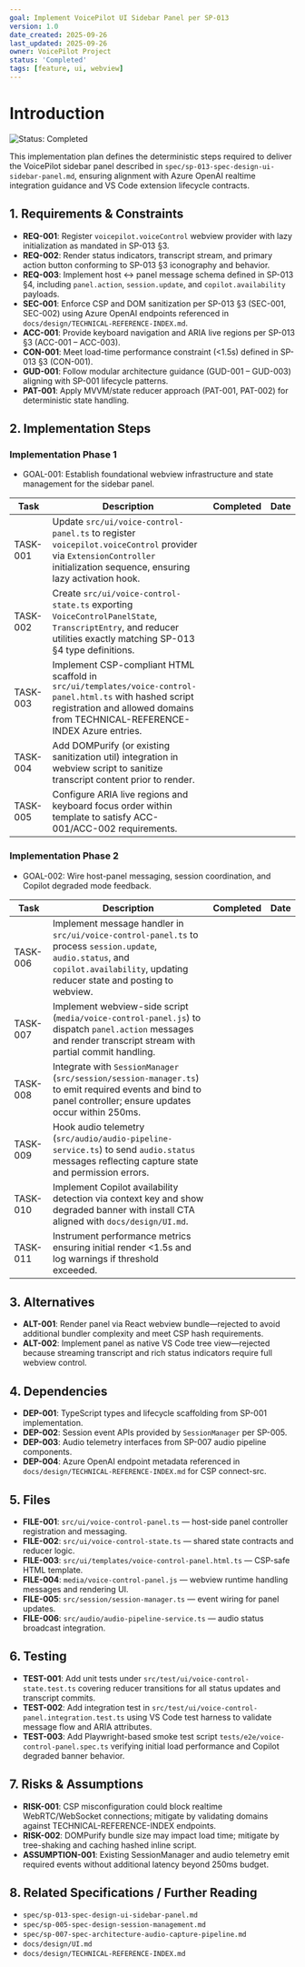 ```yaml
---
goal: Implement VoicePilot UI Sidebar Panel per SP-013
version: 1.0
date_created: 2025-09-26
last_updated: 2025-09-26
owner: VoicePilot Project
status: 'Completed'
tags: [feature, ui, webview]
---
```


# Introduction

![Status: Completed](https://img.shields.io/badge/status-Completed-brightgreen)

This implementation plan defines the deterministic steps required to deliver the VoicePilot sidebar panel described in `spec/sp-013-spec-design-ui-sidebar-panel.md`, ensuring alignment with Azure OpenAI realtime integration guidance and VS Code extension lifecycle contracts.

## 1. Requirements & Constraints

- **REQ-001**: Register `voicepilot.voiceControl` webview provider with lazy initialization as mandated in SP-013 §3.
- **REQ-002**: Render status indicators, transcript stream, and primary action button conforming to SP-013 §3 iconography and behavior.
- **REQ-003**: Implement host ↔ panel message schema defined in SP-013 §4, including `panel.action`, `session.update`, and `copilot.availability` payloads.
- **SEC-001**: Enforce CSP and DOM sanitization per SP-013 §3 (SEC-001, SEC-002) using Azure OpenAI endpoints referenced in `docs/design/TECHNICAL-REFERENCE-INDEX.md`.
- **ACC-001**: Provide keyboard navigation and ARIA live regions per SP-013 §3 (ACC-001 – ACC-003).
- **CON-001**: Meet load-time performance constraint (<1.5s) defined in SP-013 §3 (CON-001).
- **GUD-001**: Follow modular architecture guidance (GUD-001 – GUD-003) aligning with SP-001 lifecycle patterns.
- **PAT-001**: Apply MVVM/state reducer approach (PAT-001, PAT-002) for deterministic state handling.

## 2. Implementation Steps

### Implementation Phase 1

- GOAL-001: Establish foundational webview infrastructure and state management for the sidebar panel.

| Task | Description | Completed | Date |
|------|-------------|-----------|------|
| TASK-001 | Update `src/ui/voice-control-panel.ts` to register `voicepilot.voiceControl` provider via `ExtensionController` initialization sequence, ensuring lazy activation hook. |  |  |
| TASK-002 | Create `src/ui/voice-control-state.ts` exporting `VoiceControlPanelState`, `TranscriptEntry`, and reducer utilities exactly matching SP-013 §4 type definitions. |  |  |
| TASK-003 | Implement CSP-compliant HTML scaffold in `src/ui/templates/voice-control-panel.html.ts` with hashed script registration and allowed domains from TECHNICAL-REFERENCE-INDEX Azure entries. |  |  |
| TASK-004 | Add DOMPurify (or existing sanitization util) integration in webview script to sanitize transcript content prior to render. |  |  |
| TASK-005 | Configure ARIA live regions and keyboard focus order within template to satisfy ACC-001/ACC-002 requirements. |  |  |

### Implementation Phase 2

- GOAL-002: Wire host-panel messaging, session coordination, and Copilot degraded mode feedback.

| Task | Description | Completed | Date |
|------|-------------|-----------|------|
| TASK-006 | Implement message handler in `src/ui/voice-control-panel.ts` to process `session.update`, `audio.status`, and `copilot.availability`, updating reducer state and posting to webview. |  |  |
| TASK-007 | Implement webview-side script (`media/voice-control-panel.js`) to dispatch `panel.action` messages and render transcript stream with partial commit handling. |  |  |
| TASK-008 | Integrate with `SessionManager` (`src/session/session-manager.ts`) to emit required events and bind to panel controller; ensure updates occur within 250ms. |  |  |
| TASK-009 | Hook audio telemetry (`src/audio/audio-pipeline-service.ts`) to send `audio.status` messages reflecting capture state and permission errors. |  |  |
| TASK-010 | Implement Copilot availability detection via context key and show degraded banner with install CTA aligned with `docs/design/UI.md`. |  |  |
| TASK-011 | Instrument performance metrics ensuring initial render <1.5s and log warnings if threshold exceeded. |  |  |

## 3. Alternatives

- **ALT-001**: Render panel via React webview bundle—rejected to avoid additional bundler complexity and meet CSP hash requirements.
- **ALT-002**: Implement panel as native VS Code tree view—rejected because streaming transcript and rich status indicators require full webview control.

## 4. Dependencies

- **DEP-001**: TypeScript types and lifecycle scaffolding from SP-001 implementation.
- **DEP-002**: Session event APIs provided by `SessionManager` per SP-005.
- **DEP-003**: Audio telemetry interfaces from SP-007 audio pipeline components.
- **DEP-004**: Azure OpenAI endpoint metadata referenced in `docs/design/TECHNICAL-REFERENCE-INDEX.md` for CSP connect-src.

## 5. Files

- **FILE-001**: `src/ui/voice-control-panel.ts` — host-side panel controller registration and messaging.
- **FILE-002**: `src/ui/voice-control-state.ts` — shared state contracts and reducer logic.
- **FILE-003**: `src/ui/templates/voice-control-panel.html.ts` — CSP-safe HTML template.
- **FILE-004**: `media/voice-control-panel.js` — webview runtime handling messages and rendering UI.
- **FILE-005**: `src/session/session-manager.ts` — event wiring for panel updates.
- **FILE-006**: `src/audio/audio-pipeline-service.ts` — audio status broadcast integration.

## 6. Testing

- **TEST-001**: Add unit tests under `src/test/ui/voice-control-state.test.ts` covering reducer transitions for all status updates and transcript commits.
- **TEST-002**: Add integration test in `src/test/ui/voice-control-panel.integration.test.ts` using VS Code test harness to validate message flow and ARIA attributes.
- **TEST-003**: Add Playwright-based smoke test script `tests/e2e/voice-control-panel.spec.ts` verifying initial load performance and Copilot degraded banner behavior.

## 7. Risks & Assumptions

- **RISK-001**: CSP misconfiguration could block realtime WebRTC/WebSocket connections; mitigate by validating domains against TECHNICAL-REFERENCE-INDEX endpoints.
- **RISK-002**: DOMPurify bundle size may impact load time; mitigate by tree-shaking and caching hashed inline script.
- **ASSUMPTION-001**: Existing SessionManager and audio telemetry emit required events without additional latency beyond 250ms budget.

## 8. Related Specifications / Further Reading

- `spec/sp-013-spec-design-ui-sidebar-panel.md`
- `spec/sp-005-spec-design-session-management.md`
- `spec/sp-007-spec-architecture-audio-capture-pipeline.md`
- `docs/design/UI.md`
- `docs/design/TECHNICAL-REFERENCE-INDEX.md`
